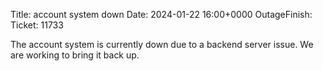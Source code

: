 Title: account system down
Date: 2024-01-22 16:00+0000
OutageFinish: 
Ticket: 11733

The account system is currently down due to a backend server issue.
We are working to bring it back up.

